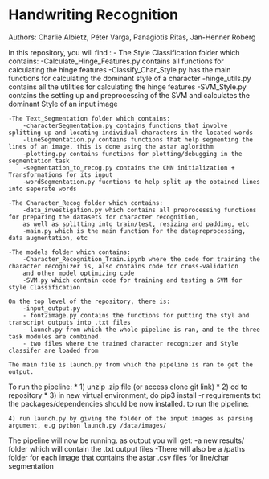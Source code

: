 # Handwriting Recognition
Authors: Charlie Albietz, Péter Varga, Panagiotis Ritas, Jan-Henner Roberg

In this repository, you will find :
    - The Style Classification folder which contains: 
        -Calculate_Hinge_Features.py contains all functions for calculating the hinge features
        -Classify_Char_Style.py has the main functions for calculating the dominant style of a character
        -hinge_utils.py contains all the utilities for calculating the hinge features
        -SVM_Style.py contains the setting up and preprocessing of the SVM and calculates the dominant Style of an input image

    -The Text_Segmentation folder which contains:
        -characterSegmentation.py contains functions that involve splitting up and locating individual characters in the located words
        -lineSegmentation.py contains functions that help segmenting the lines of an image, this is done using the astar aglorithm
        -plotting.py contains functions for plotting/debugging in the segmentation task
        -segmentation_to_recog.py contains the CNN initialization + Transformations for its input
        -wordSegmentation.py fucntions to help split up the obtained lines into seperate words
    
    -The Character_Recog folder which contains:
        -data_investigation.py which contains all preprocessing functions for preparing the datasets for character recognition,
        as well as splitting into train/test, resizing and padding, etc
        -main.py which is the main function for the datapreprocessing, data augmentation, etc

    -The models folder which contains:
        -Character_Recognition_Train.ipynb where the code for training the character recognizer is, also contains code for cross-validation
        and other model optimizing code
        -SVM.py which contain code for training and testing a SVM for style Classification

    On the top level of the repository, there is:
        -input_output.py
        - font2image.py contains the functions for putting the styl and transcript outputs into .txt files
        - launch.py from which the whole pipeline is ran, and te the three task modules are combined.
        - two files where the trained character recognizer and Style classifer are loaded from
    
    The main file is launch.py from which the pipeline is ran to get the output.
    

To run the pipeline:
    * 1) unzip .zip file (or access clone git link)
    * 2) cd to repository
    * 3) in new virtual environment, do pip3 install -r requirements.txt
    the packages/dependencies should be now installed.
    to run the pipeline:
    
    4) run launch.py by giving the folder of the input images as parsing argument, e.g python launch.py /data/images/
    
The pipeline will now be running. as output you will get:
    -a new results/ folder which will contain the .txt output files
    -There will also be a /paths folder for each image that contains the astar .csv files for line/char segmentation
